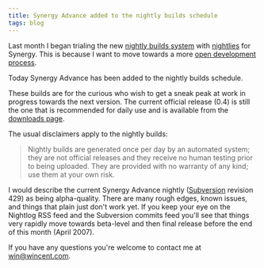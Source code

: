 ```yaml
---
title: Synergy Advance added to the nightly builds schedule
tags: blog
---
```


Last month I began trialing the new [nightly builds system](http://www.wincent.com/a/news/archives/2007/03/nightly_builds.php) with [nightlies](http://www.wincent.com/a/about/wincent/weblog/nightlog/archives/synergy/) for Synergy. This is because I want to move towards a more [open development process](http://www.wincent.com/a/about/wincent/weblog/archives/2007/03/planned_changes.php).

Today Synergy Advance has been added to the nightly builds schedule.

These builds are for the curious who wish to get a sneak peak at work in progress towards the next version. The current official release (0.4) is still the one that is recommended for daily use and is available from the [downloads page](http://www.wincent.com/a/products/synergy-advance/download/).

The usual disclaimers apply to the nightly builds:

> Nightly builds are generated once per day by an automated system; they are not official releases and they receive no human testing prior to being uploaded. They are provided with no warranty of any kind; use them at your own risk.

I would describe the current Synergy Advance nightly ([Subversion](http://www.wincent.com/wiki/Subversion) revision 429) as being alpha-quality. There are many rough edges, known issues, and things that plain just don't work yet. If you keep your eye on the Nightlog RSS feed and the Subversion commits feed you'll see that things very rapidly move towards beta-level and then final release before the end of this month (April 2007).

If you have any questions you're welcome to contact me at <win@wincent.com>.
